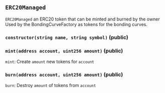 ## `ERC20Managed`

`ERC20Managed` an ERC20 token that can be minted and burned by the
owner
Used by the BondingCurveFactory as tokens for the bonding curves.




### `constructor(string name, string symbol)` (public)





### `mint(address account, uint256 amount)` (public)

`mint`: Create `amount` new tokens for `account`



### `burn(address account, uint256 amount)` (public)

`burn`: Destroy `amount` of tokens from `account`




